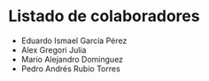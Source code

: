 # Listado de colaboradores
* Eduardo Ismael García Pérez
* Alex Gregori Julia
* Mario Alejandro Dominguez
* Pedro Andrés Rubio Torres